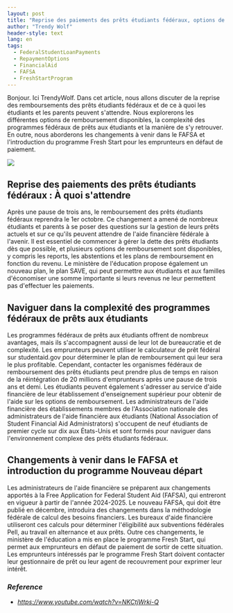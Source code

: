 ```yaml
---
layout: post
title: "Reprise des paiements des prêts étudiants fédéraux, options de remboursement et modifications du FAFSA"
author: "Trendy Wolf"
header-style: text
lang: en
tags:
  - FederalStudentLoanPayments
  - RepaymentOptions
  - FinancialAid
  - FAFSA
  - FreshStartProgram
---
```


Bonjour. Ici TrendyWolf. Dans cet article, nous allons discuter de la reprise des remboursements des prêts étudiants fédéraux et de ce à quoi les étudiants et les parents peuvent s'attendre. Nous explorerons les différentes options de remboursement disponibles, la complexité des programmes fédéraux de prêts aux étudiants et la manière de s'y retrouver. En outre, nous aborderons les changements à venir dans le FAFSA et l'introduction du programme Fresh Start pour les emprunteurs en défaut de paiement.

<img
    src="https://i.ytimg.com/vi/NKCtjWrki-Q/hqdefault.jpg"
/>


## Reprise des paiements des prêts étudiants fédéraux : À quoi s'attendre
Après une pause de trois ans, le remboursement des prêts étudiants fédéraux reprendra le 1er octobre. Ce changement a amené de nombreux étudiants et parents à se poser des questions sur la gestion de leurs prêts actuels et sur ce qu'ils peuvent attendre de l'aide financière fédérale à l'avenir. Il est essentiel de commencer à gérer la dette des prêts étudiants dès que possible, et plusieurs options de remboursement sont disponibles, y compris les reports, les abstentions et les plans de remboursement en fonction du revenu. Le ministère de l'éducation propose également un nouveau plan, le plan SAVE, qui peut permettre aux étudiants et aux familles d'économiser une somme importante si leurs revenus ne leur permettent pas d'effectuer les paiements.

## Naviguer dans la complexité des programmes fédéraux de prêts aux étudiants
Les programmes fédéraux de prêts aux étudiants offrent de nombreux avantages, mais ils s'accompagnent aussi de leur lot de bureaucratie et de complexité. Les emprunteurs peuvent utiliser le calculateur de prêt fédéral sur studentaid.gov pour déterminer le plan de remboursement qui leur sera le plus profitable. Cependant, contacter les organismes fédéraux de remboursement des prêts étudiants peut prendre plus de temps en raison de la réintégration de 20 millions d'emprunteurs après une pause de trois ans et demi. Les étudiants peuvent également s'adresser au service d'aide financière de leur établissement d'enseignement supérieur pour obtenir de l'aide sur les options de remboursement. Les administrateurs de l'aide financière des établissements membres de l'Association nationale des administrateurs de l'aide financière aux étudiants (National Association of Student Financial Aid Administrators) s'occupent de neuf étudiants de premier cycle sur dix aux États-Unis et sont formés pour naviguer dans l'environnement complexe des prêts étudiants fédéraux.

## Changements à venir dans le FAFSA et introduction du programme Nouveau départ
Les administrateurs de l'aide financière se préparent aux changements apportés à la Free Application for Federal Student Aid (FAFSA), qui entreront en vigueur à partir de l'année 2024-2025. Le nouveau FAFSA, qui doit être publié en décembre, introduira des changements dans la méthodologie fédérale de calcul des besoins financiers. Les bureaux d'aide financière utiliseront ces calculs pour déterminer l'éligibilité aux subventions fédérales Pell, au travail en alternance et aux prêts. Outre ces changements, le ministère de l'éducation a mis en place le programme Fresh Start, qui permet aux emprunteurs en défaut de paiement de sortir de cette situation. Les emprunteurs intéressés par le programme Fresh Start doivent contacter leur gestionnaire de prêt ou leur agent de recouvrement pour exprimer leur intérêt.


### _Reference_
- _https://www.youtube.com/watch?v=NKCtjWrki-Q_


